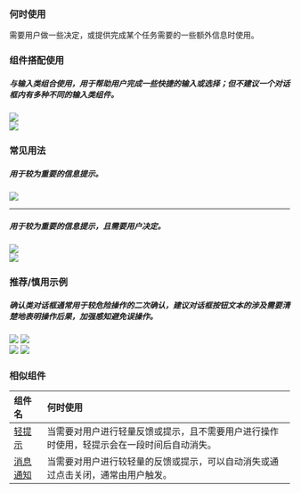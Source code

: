 

### 何时使用

需要用户做一些决定，或提供完成某个任务需要的一些额外信息时使用。

### 组件搭配使用

##### 与输入类组合使用，用于帮助用户完成一些快捷的输入或选择；但不建议一个对话框内有多种不同的输入类组件。

<div class="legend">

  <div class="item">
    <img src="https://tdesign.gtimg.com/site/design/mobile-guide/dialog/dialog-1.png" />
  </div>

  <div class="item">
    <img src="https://tdesign.gtimg.com/site/design/mobile-guide/dialog/dialog-2.png" />
  </div>

</div>


### 常见用法

##### 用于较为重要的信息提示。

<div class="legend">
  <div class="item">
    <img src="https://tdesign.gtimg.com/site/design/mobile-guide/dialog/dialog-3.png" />
  </div>
</div>

<hr />

##### 用于较为重要的信息提示，且需要用户决定。

<div class="legend">
  <div class="item">
    <img src="https://tdesign.gtimg.com/site/design/mobile-guide/dialog/dialog-4.png" />
    <em></em>
  </div>
  <div class="item">
    <img src="https://tdesign.gtimg.com/site/design/mobile-guide/dialog/dialog-5.png" />
    <em></em>
  </div>
</div>


### 推荐/慎用示例

##### 确认类对话框通常用于较危险操作的二次确认，建议对话框按钮文本的涉及需要清楚地表明操作后果，加强感知避免误操作。

<div class="legend">
  <div class="item">
    <img src="https://tdesign.gtimg.com/site/design/mobile-guide/dialog/dialog-6.png" />
    <img class="tag" src="https://tdesign.gtimg.com/site/doc/good.png" />
  </div>

  <div class="item">
    <img src="https://tdesign.gtimg.com/site/design/mobile-guide/dialog/dialog-7.png" />
    <img class="tag" src="https://tdesign.gtimg.com/site/doc/bad.png" />
  </div>
</div>


### 相似组件
| 组件名                | 何时使用                                                                                   |
| :-------------------- | :----------------------------------------------------------------------------------------- |
| [轻提示](./toast)     | 当需要对用户进行轻量反馈或提示，且不需要用户进行操作时使用，轻提示会在一段时间后自动消失。 |
| [消息通知](./message) | 当需要对用户进行较轻量的反馈或提示，可以自动消失或通过点击关闭，通常由用户触发。           |

